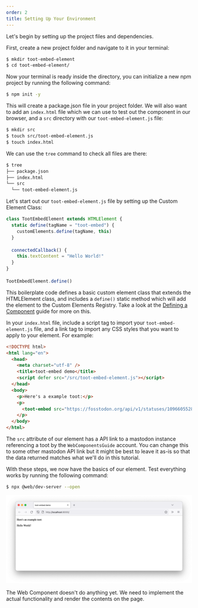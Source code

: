 ```yaml
---
order: 2
title: Setting Up Your Environment
---
```


Let's begin by setting up the project files and dependencies.

First, create a new project folder and navigate to it in your terminal:

```sh
$ mkdir toot-embed-element
$ cd toot-embed-element/
```

Now your terminal is ready inside the directory, you can initialize a new npm project by running the following command:

```sh
$ npm init -y
```

This will create a package.json file in your project folder. We will also want to add an `index.html` file which we can
use to test out the component in our browser, and a `src` directory with our `toot-embed-element.js` file:

```sh
$ mkdir src
$ touch src/toot-embed-element.js
$ touch index.html
```

We can use the `tree` command to check all files are there:

```sh
$ tree
├── package.json
├── index.html
└── src
  └── toot-embed-element.js
```

Let's start out our `toot-embed-element.js` file by setting up the Custom Element Class:

```js
class TootEmbedElement extends HTMLElement {
  static define(tagName = "toot-embed") {
    customElements.define(tagName, this)
  }

  connectedCallback() {
    this.textContent = "Hello World!"
  }
}

TootEmbedElement.define()
```

This boilerplate code defines a basic custom element class that extends the HTMLElement class, and includes a `define()`
static method which will add the element to the Custom Elements Registry. Take a look at the [Defining a
Component][defining] guide for more on this.

[defining]: /learn/components/

In your `index.html` file, include a script tag to import your `toot-embed-element.js` file, and a link tag to import
any CSS styles that you want to apply to your element. For example:

```html
<!DOCTYPE html>
<html lang="en">
  <head>
    <meta charset="utf-8" />
    <title>toot-embed demo</title>
    <script defer src="/src/toot-embed-element.js"></script>
  </head>
  <body>
    <p>Here's a example toot:</p>
    <p>
      <toot-embed src="https://fosstodon.org/api/v1/statuses/109660552894549193"></toot-embed>
    </p>
  </body>
</html>
```
The `src` attribute of our element has a API link to a mastodon instance referencing a toot by the `WebComponentsGuide` account. You can change this to some other mastodon API link but it might be best to leave it as-is so that the data returned matches what we'll do in this tutorial.

With these steps, we now have the basics of our element. Test everything works by running the following command:

```sh
$ npx @web/dev-server --open
```

![A screenshot of a browser running the code that we've written so far. It reads: "Here's an example toot: Hello World!"](/images/tutorials/mastodon-toot-embed/fig1.png)

The Web Component doesn't do anything yet. We need to implement the actual functionality and render the contents on the
page.
